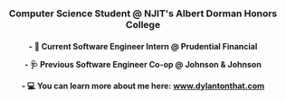 <h3 align="center">Computer Science Student @ NJIT's Albert Dorman Honors College</h3>

<h4 align="center">
  <p align="center">- 🏢 Current Software Engineer Intern @ Prudential Financial</p>
  <p align="center">- 🩺 Previous Software Engineer Co-op @ Johnson & Johnson</p>
  <p align="center">- 💻 You can learn more about me here: <a href="https://www.dylantonthat.com">www.dylantonthat.com</a></p>
</h4>
